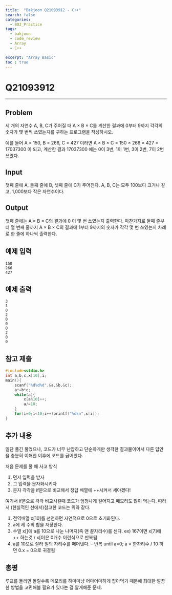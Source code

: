 ```yaml
---
title:  "Bakjoon Q21093912 - C++"
search: false
categories: 
  - BOJ_Practice
tags:
  - bakjoon
  - code_review
  - Array
  - C++

excerpt: "Array Basic"
toc : true
---
```


# __Q21093912__
___

## Problem
세 개의 자연수 A, B, C가 주어질 때 A × B × C를 계산한 결과에 0부터 9까지 각각의 숫자가 몇 번씩 쓰였는지를 구하는 프로그램을 작성하시오.

예를 들어 A = 150, B = 266, C = 427 이라면 A × B × C = 150 × 266 × 427 = 17037300 이 되고, 계산한 결과 17037300 에는 0이 3번, 1이 1번, 3이 2번, 7이 2번 쓰였다.
## Input
첫째 줄에 A, 둘째 줄에 B, 셋째 줄에 C가 주어진다. A, B, C는 모두 100보다 크거나 같고, 1,000보다 작은 자연수이다.
## Output
첫째 줄에는 A × B × C의 결과에 0 이 몇 번 쓰였는지 출력한다. 마찬가지로 둘째 줄부터 열 번째 줄까지 A × B × C의 결과에 1부터 9까지의 숫자가 각각 몇 번 쓰였는지 차례로 한 줄에 하나씩 출력한다.
## 예제 입력
```
150
266
427
```
## 예제 출력
```
3
1
0
2
0
0
0
2
0
0
```
## 참고 제출
```cpp
#include<stdio.h>
int a,b,c,x[10],i;
main(){
	scanf("%d%d%d",&a,&b,&c);
	a*=b*c;
	while(a){
		x[a%10]++;
		a/=10;
	}
	for(i=0;i<10;i++)printf("%d\n",x[i]);
}
```
## 추가 내용
일단 풀긴 풀었으나, 코드가 너무 난잡하고 단순하게만 생각한 결과물이어서 다른 답안을 충분히 이해한 이후에 코드를 긁어왔다.  


처음 문제를 풀 때 사고 방식 
1. 먼저 입력을 받자 
2. 그 입력을 문자화시키자 
3. 문자 각각을 if문으로 비교해서 정답 배열에 ++시켜서 세야겠다!

여기서 if문으로 각각 비교시킬때 코드가 엄청나게 길어지고 메모리도 많이 먹는다. 따라서 (현실적인 선에서)참고한 코드는 위와 같다.
1. 전역배열 x[10]를 선언하면 자연적으로 0으로 초기화된다. 
2. a에 세 수의 합을 저장한다.
3. 수열 x[]에 a를 10으로 나눈 나머지(즉 맨 끝자리수)를 센다.
    ex) 167이면 x[7]에 ++ 하는것 / x[0]은 0개수 이런식으로 반복됨
4. a를 10으로 잘라 일의 자리수를 떼어낸다. - 반복 until a=0; a = 한자리수 / 10 하면 0.x = 0으로 귀결됨

## 총평
루프를 돌리면 돌릴수록 메모리를 하마마냥 어마어마하게 잡아먹기 때문에 최대한 깔끔한 방법을 고민해볼 필요가 있다는 걸 알게해준 문제.

